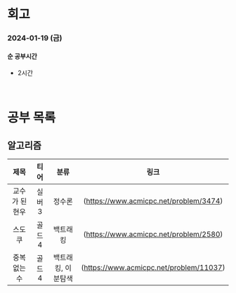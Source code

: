 # 회고

### 2024-01-19 (금)

#### 순 공부시간

- 2시간

<br>

# 공부 목록

## 알고리즘

|      제목      |  티어  |        분류        |                  링크                   |
| :------------: | :----: | :----------------: | :-------------------------------------: |
| 교수가 된 현우 | 실버 3 |       정수론       | (https://www.acmicpc.net/problem/3474)  |
|     스도쿠     | 골드 4 |      백트래킹      | (https://www.acmicpc.net/problem/2580)  |
|  중복 없는 수  | 골드 4 | 백트래킹, 이분탐색 | (https://www.acmicpc.net/problem/11037) |
